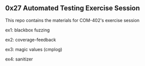 
## 0x27 Automated Testing Exercise Session

This repo contains the materials for COM-402's exercise session

ex1: blackbox fuzzing

ex2: coverage-feedback

ex3: magic values (cmplog)

ex4: sanitizer